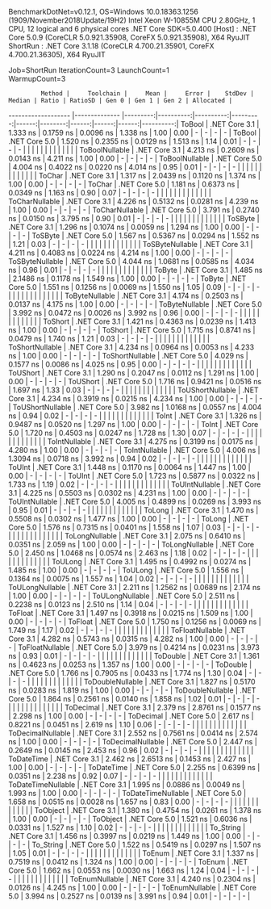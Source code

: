
BenchmarkDotNet=v0.12.1, OS=Windows 10.0.18363.1256 (1909/November2018Update/19H2)
Intel Xeon W-10855M CPU 2.80GHz, 1 CPU, 12 logical and 6 physical cores
.NET Core SDK=5.0.400
  [Host]   : .NET Core 5.0.9 (CoreCLR 5.0.921.35908, CoreFX 5.0.921.35908), X64 RyuJIT
  ShortRun : .NET Core 3.1.18 (CoreCLR 4.700.21.35901, CoreFX 4.700.21.36305), X64 RyuJIT

Job=ShortRun  IterationCount=3  LaunchCount=1  
WarmupCount=3  

             Method |     Toolchain |     Mean |     Error |    StdDev |   Median | Ratio | RatioSD | Gen 0 | Gen 1 | Gen 2 | Allocated |
------------------- |-------------- |---------:|----------:|----------:|---------:|------:|--------:|------:|------:|------:|----------:|
             ToBool | .NET Core 3.1 | 1.333 ns | 0.1759 ns | 0.0096 ns | 1.338 ns |  1.00 |    0.00 |     - |     - |     - |         - |
             ToBool | .NET Core 5.0 | 1.520 ns | 0.2355 ns | 0.0129 ns | 1.513 ns |  1.14 |    0.01 |     - |     - |     - |         - |
                    |               |          |           |           |          |       |         |       |       |       |           |
     ToBoolNullable | .NET Core 3.1 | 4.213 ns | 0.2609 ns | 0.0143 ns | 4.211 ns |  1.00 |    0.00 |     - |     - |     - |         - |
     ToBoolNullable | .NET Core 5.0 | 4.004 ns | 0.4022 ns | 0.0220 ns | 4.014 ns |  0.95 |    0.01 |     - |     - |     - |         - |
                    |               |          |           |           |          |       |         |       |       |       |           |
             ToChar | .NET Core 3.1 | 1.317 ns | 2.0439 ns | 0.1120 ns | 1.374 ns |  1.00 |    0.00 |     - |     - |     - |         - |
             ToChar | .NET Core 5.0 | 1.181 ns | 0.6373 ns | 0.0349 ns | 1.163 ns |  0.90 |    0.07 |     - |     - |     - |         - |
                    |               |          |           |           |          |       |         |       |       |       |           |
     ToCharNullable | .NET Core 3.1 | 4.226 ns | 0.5132 ns | 0.0281 ns | 4.239 ns |  1.00 |    0.00 |     - |     - |     - |         - |
     ToCharNullable | .NET Core 5.0 | 3.791 ns | 0.2740 ns | 0.0150 ns | 3.795 ns |  0.90 |    0.01 |     - |     - |     - |         - |
                    |               |          |           |           |          |       |         |       |       |       |           |
            ToSByte | .NET Core 3.1 | 1.296 ns | 0.1074 ns | 0.0059 ns | 1.294 ns |  1.00 |    0.00 |     - |     - |     - |         - |
            ToSByte | .NET Core 5.0 | 1.567 ns | 0.5367 ns | 0.0294 ns | 1.552 ns |  1.21 |    0.03 |     - |     - |     - |         - |
                    |               |          |           |           |          |       |         |       |       |       |           |
    ToSByteNullable | .NET Core 3.1 | 4.211 ns | 0.4083 ns | 0.0224 ns | 4.214 ns |  1.00 |    0.00 |     - |     - |     - |         - |
    ToSByteNullable | .NET Core 5.0 | 4.044 ns | 1.0681 ns | 0.0585 ns | 4.034 ns |  0.96 |    0.01 |     - |     - |     - |         - |
                    |               |          |           |           |          |       |         |       |       |       |           |
             ToByte | .NET Core 3.1 | 1.485 ns | 2.1486 ns | 0.1178 ns | 1.549 ns |  1.00 |    0.00 |     - |     - |     - |         - |
             ToByte | .NET Core 5.0 | 1.551 ns | 0.1256 ns | 0.0069 ns | 1.550 ns |  1.05 |    0.09 |     - |     - |     - |         - |
                    |               |          |           |           |          |       |         |       |       |       |           |
     ToByteNullable | .NET Core 3.1 | 4.174 ns | 0.2503 ns | 0.0137 ns | 4.175 ns |  1.00 |    0.00 |     - |     - |     - |         - |
     ToByteNullable | .NET Core 5.0 | 3.992 ns | 0.0472 ns | 0.0026 ns | 3.992 ns |  0.96 |    0.00 |     - |     - |     - |         - |
                    |               |          |           |           |          |       |         |       |       |       |           |
            ToShort | .NET Core 3.1 | 1.421 ns | 0.4363 ns | 0.0239 ns | 1.413 ns |  1.00 |    0.00 |     - |     - |     - |         - |
            ToShort | .NET Core 5.0 | 1.715 ns | 0.8741 ns | 0.0479 ns | 1.740 ns |  1.21 |    0.03 |     - |     - |     - |         - |
                    |               |          |           |           |          |       |         |       |       |       |           |
    ToShortNullable | .NET Core 3.1 | 4.234 ns | 0.0964 ns | 0.0053 ns | 4.233 ns |  1.00 |    0.00 |     - |     - |     - |         - |
    ToShortNullable | .NET Core 5.0 | 4.029 ns | 0.1577 ns | 0.0086 ns | 4.025 ns |  0.95 |    0.00 |     - |     - |     - |         - |
                    |               |          |           |           |          |       |         |       |       |       |           |
           ToUShort | .NET Core 3.1 | 1.290 ns | 0.2047 ns | 0.0112 ns | 1.291 ns |  1.00 |    0.00 |     - |     - |     - |         - |
           ToUShort | .NET Core 5.0 | 1.716 ns | 0.9421 ns | 0.0516 ns | 1.697 ns |  1.33 |    0.03 |     - |     - |     - |         - |
                    |               |          |           |           |          |       |         |       |       |       |           |
   ToUShortNullable | .NET Core 3.1 | 4.234 ns | 0.3919 ns | 0.0215 ns | 4.234 ns |  1.00 |    0.00 |     - |     - |     - |         - |
   ToUShortNullable | .NET Core 5.0 | 3.982 ns | 1.0168 ns | 0.0557 ns | 4.004 ns |  0.94 |    0.02 |     - |     - |     - |         - |
                    |               |          |           |           |          |       |         |       |       |       |           |
              ToInt | .NET Core 3.1 | 1.326 ns | 0.9487 ns | 0.0520 ns | 1.297 ns |  1.00 |    0.00 |     - |     - |     - |         - |
              ToInt | .NET Core 5.0 | 1.720 ns | 0.4503 ns | 0.0247 ns | 1.728 ns |  1.30 |    0.07 |     - |     - |     - |         - |
                    |               |          |           |           |          |       |         |       |       |       |           |
      ToIntNullable | .NET Core 3.1 | 4.275 ns | 0.3199 ns | 0.0175 ns | 4.280 ns |  1.00 |    0.00 |     - |     - |     - |         - |
      ToIntNullable | .NET Core 5.0 | 4.006 ns | 1.3094 ns | 0.0718 ns | 3.992 ns |  0.94 |    0.02 |     - |     - |     - |         - |
                    |               |          |           |           |          |       |         |       |       |       |           |
             ToUInt | .NET Core 3.1 | 1.448 ns | 0.1170 ns | 0.0064 ns | 1.447 ns |  1.00 |    0.00 |     - |     - |     - |         - |
             ToUInt | .NET Core 5.0 | 1.723 ns | 0.5877 ns | 0.0322 ns | 1.733 ns |  1.19 |    0.02 |     - |     - |     - |         - |
                    |               |          |           |           |          |       |         |       |       |       |           |
     ToUIntNullable | .NET Core 3.1 | 4.225 ns | 0.5503 ns | 0.0302 ns | 4.231 ns |  1.00 |    0.00 |     - |     - |     - |         - |
     ToUIntNullable | .NET Core 5.0 | 4.005 ns | 0.4899 ns | 0.0269 ns | 3.993 ns |  0.95 |    0.01 |     - |     - |     - |         - |
                    |               |          |           |           |          |       |         |       |       |       |           |
             ToLong | .NET Core 3.1 | 1.470 ns | 0.5508 ns | 0.0302 ns | 1.477 ns |  1.00 |    0.00 |     - |     - |     - |         - |
             ToLong | .NET Core 5.0 | 1.576 ns | 0.7315 ns | 0.0401 ns | 1.558 ns |  1.07 |    0.03 |     - |     - |     - |         - |
                    |               |          |           |           |          |       |         |       |       |       |           |
     ToLongNullable | .NET Core 3.1 | 2.075 ns | 0.6410 ns | 0.0351 ns | 2.059 ns |  1.00 |    0.00 |     - |     - |     - |         - |
     ToLongNullable | .NET Core 5.0 | 2.450 ns | 1.0468 ns | 0.0574 ns | 2.463 ns |  1.18 |    0.02 |     - |     - |     - |         - |
                    |               |          |           |           |          |       |         |       |       |       |           |
            ToULong | .NET Core 3.1 | 1.495 ns | 0.4992 ns | 0.0274 ns | 1.485 ns |  1.00 |    0.00 |     - |     - |     - |         - |
            ToULong | .NET Core 5.0 | 1.556 ns | 0.1364 ns | 0.0075 ns | 1.557 ns |  1.04 |    0.02 |     - |     - |     - |         - |
                    |               |          |           |           |          |       |         |       |       |       |           |
    ToULongNullable | .NET Core 3.1 | 2.211 ns | 1.2562 ns | 0.0689 ns | 2.174 ns |  1.00 |    0.00 |     - |     - |     - |         - |
    ToULongNullable | .NET Core 5.0 | 2.511 ns | 0.2238 ns | 0.0123 ns | 2.510 ns |  1.14 |    0.04 |     - |     - |     - |         - |
                    |               |          |           |           |          |       |         |       |       |       |           |
            ToFloat | .NET Core 3.1 | 1.497 ns | 0.3918 ns | 0.0215 ns | 1.509 ns |  1.00 |    0.00 |     - |     - |     - |         - |
            ToFloat | .NET Core 5.0 | 1.750 ns | 0.1256 ns | 0.0069 ns | 1.749 ns |  1.17 |    0.02 |     - |     - |     - |         - |
                    |               |          |           |           |          |       |         |       |       |       |           |
    ToFloatNullable | .NET Core 3.1 | 4.282 ns | 0.5743 ns | 0.0315 ns | 4.282 ns |  1.00 |    0.00 |     - |     - |     - |         - |
    ToFloatNullable | .NET Core 5.0 | 3.979 ns | 0.4214 ns | 0.0231 ns | 3.973 ns |  0.93 |    0.01 |     - |     - |     - |         - |
                    |               |          |           |           |          |       |         |       |       |       |           |
           ToDouble | .NET Core 3.1 | 1.361 ns | 0.4623 ns | 0.0253 ns | 1.357 ns |  1.00 |    0.00 |     - |     - |     - |         - |
           ToDouble | .NET Core 5.0 | 1.766 ns | 0.7905 ns | 0.0433 ns | 1.774 ns |  1.30 |    0.04 |     - |     - |     - |         - |
                    |               |          |           |           |          |       |         |       |       |       |           |
   ToDoubleNullable | .NET Core 3.1 | 1.827 ns | 0.5170 ns | 0.0283 ns | 1.819 ns |  1.00 |    0.00 |     - |     - |     - |         - |
   ToDoubleNullable | .NET Core 5.0 | 1.864 ns | 0.2561 ns | 0.0140 ns | 1.858 ns |  1.02 |    0.01 |     - |     - |     - |         - |
                    |               |          |           |           |          |       |         |       |       |       |           |
          ToDecimal | .NET Core 3.1 | 2.379 ns | 2.8761 ns | 0.1577 ns | 2.298 ns |  1.00 |    0.00 |     - |     - |     - |         - |
          ToDecimal | .NET Core 5.0 | 2.617 ns | 0.8221 ns | 0.0451 ns | 2.619 ns |  1.10 |    0.06 |     - |     - |     - |         - |
                    |               |          |           |           |          |       |         |       |       |       |           |
  ToDecimalNullable | .NET Core 3.1 | 2.552 ns | 0.7561 ns | 0.0414 ns | 2.574 ns |  1.00 |    0.00 |     - |     - |     - |         - |
  ToDecimalNullable | .NET Core 5.0 | 2.447 ns | 0.2649 ns | 0.0145 ns | 2.453 ns |  0.96 |    0.02 |     - |     - |     - |         - |
                    |               |          |           |           |          |       |         |       |       |       |           |
         ToDateTime | .NET Core 3.1 | 2.462 ns | 2.6513 ns | 0.1453 ns | 2.427 ns |  1.00 |    0.00 |     - |     - |     - |         - |
         ToDateTime | .NET Core 5.0 | 2.255 ns | 0.6399 ns | 0.0351 ns | 2.238 ns |  0.92 |    0.07 |     - |     - |     - |         - |
                    |               |          |           |           |          |       |         |       |       |       |           |
 ToDateTimeNullable | .NET Core 3.1 | 1.995 ns | 0.0886 ns | 0.0049 ns | 1.993 ns |  1.00 |    0.00 |     - |     - |     - |         - |
 ToDateTimeNullable | .NET Core 5.0 | 1.658 ns | 0.0515 ns | 0.0028 ns | 1.657 ns |  0.83 |    0.00 |     - |     - |     - |         - |
                    |               |          |           |           |          |       |         |       |       |       |           |
           ToObject | .NET Core 3.1 | 1.380 ns | 0.4754 ns | 0.0261 ns | 1.378 ns |  1.00 |    0.00 |     - |     - |     - |         - |
           ToObject | .NET Core 5.0 | 1.521 ns | 0.6036 ns | 0.0331 ns | 1.527 ns |  1.10 |    0.02 |     - |     - |     - |         - |
                    |               |          |           |           |          |       |         |       |       |       |           |
          To_String | .NET Core 3.1 | 1.456 ns | 0.3997 ns | 0.0219 ns | 1.449 ns |  1.00 |    0.00 |     - |     - |     - |         - |
          To_String | .NET Core 5.0 | 1.522 ns | 0.5419 ns | 0.0297 ns | 1.507 ns |  1.05 |    0.01 |     - |     - |     - |         - |
                    |               |          |           |           |          |       |         |       |       |       |           |
             ToEnum | .NET Core 3.1 | 1.337 ns | 0.7519 ns | 0.0412 ns | 1.324 ns |  1.00 |    0.00 |     - |     - |     - |         - |
             ToEnum | .NET Core 5.0 | 1.662 ns | 0.0553 ns | 0.0030 ns | 1.663 ns |  1.24 |    0.04 |     - |     - |     - |         - |
                    |               |          |           |           |          |       |         |       |       |       |           |
     ToEnumNullable | .NET Core 3.1 | 4.240 ns | 0.2304 ns | 0.0126 ns | 4.245 ns |  1.00 |    0.00 |     - |     - |     - |         - |
     ToEnumNullable | .NET Core 5.0 | 3.994 ns | 0.2527 ns | 0.0139 ns | 3.991 ns |  0.94 |    0.01 |     - |     - |     - |         - |
